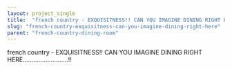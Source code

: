 ```yaml
---
layout: project_single
title:  "french country - EXQUISITNESS!! CAN YOU IMAGINE DINING RIGHT HERE..........................!!"
slug: "french-country-exquisitness-can-you-imagine-dining-right-here"
parent: "french-country-dining-room"
---
```

french country - EXQUISITNESS!! CAN YOU IMAGINE DINING RIGHT HERE..........................!!